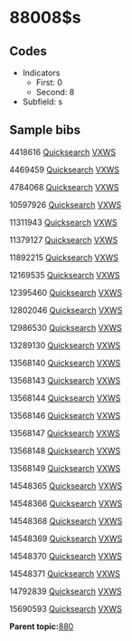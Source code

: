 # 88008$s

## Codes

-   Indicators
    -   First: 0
    -   Second: 8
-   Subfield: s

## Sample bibs

4418616 [Quicksearch](https://search.library.yale.edu/catalog/4418616) [VXWS](http://prodorbis.library.yale.edu:7014/vxws/GetHoldingsService?bibId=4418616)

4469459 [Quicksearch](https://search.library.yale.edu/catalog/4469459) [VXWS](http://prodorbis.library.yale.edu:7014/vxws/GetHoldingsService?bibId=4469459)

4784068 [Quicksearch](https://search.library.yale.edu/catalog/4784068) [VXWS](http://prodorbis.library.yale.edu:7014/vxws/GetHoldingsService?bibId=4784068)

10597926 [Quicksearch](https://search.library.yale.edu/catalog/10597926) [VXWS](http://prodorbis.library.yale.edu:7014/vxws/GetHoldingsService?bibId=10597926)

11311943 [Quicksearch](https://search.library.yale.edu/catalog/11311943) [VXWS](http://prodorbis.library.yale.edu:7014/vxws/GetHoldingsService?bibId=11311943)

11379127 [Quicksearch](https://search.library.yale.edu/catalog/11379127) [VXWS](http://prodorbis.library.yale.edu:7014/vxws/GetHoldingsService?bibId=11379127)

11892215 [Quicksearch](https://search.library.yale.edu/catalog/11892215) [VXWS](http://prodorbis.library.yale.edu:7014/vxws/GetHoldingsService?bibId=11892215)

12169535 [Quicksearch](https://search.library.yale.edu/catalog/12169535) [VXWS](http://prodorbis.library.yale.edu:7014/vxws/GetHoldingsService?bibId=12169535)

12395460 [Quicksearch](https://search.library.yale.edu/catalog/12395460) [VXWS](http://prodorbis.library.yale.edu:7014/vxws/GetHoldingsService?bibId=12395460)

12802046 [Quicksearch](https://search.library.yale.edu/catalog/12802046) [VXWS](http://prodorbis.library.yale.edu:7014/vxws/GetHoldingsService?bibId=12802046)

12986530 [Quicksearch](https://search.library.yale.edu/catalog/12986530) [VXWS](http://prodorbis.library.yale.edu:7014/vxws/GetHoldingsService?bibId=12986530)

13289130 [Quicksearch](https://search.library.yale.edu/catalog/13289130) [VXWS](http://prodorbis.library.yale.edu:7014/vxws/GetHoldingsService?bibId=13289130)

13568140 [Quicksearch](https://search.library.yale.edu/catalog/13568140) [VXWS](http://prodorbis.library.yale.edu:7014/vxws/GetHoldingsService?bibId=13568140)

13568143 [Quicksearch](https://search.library.yale.edu/catalog/13568143) [VXWS](http://prodorbis.library.yale.edu:7014/vxws/GetHoldingsService?bibId=13568143)

13568144 [Quicksearch](https://search.library.yale.edu/catalog/13568144) [VXWS](http://prodorbis.library.yale.edu:7014/vxws/GetHoldingsService?bibId=13568144)

13568146 [Quicksearch](https://search.library.yale.edu/catalog/13568146) [VXWS](http://prodorbis.library.yale.edu:7014/vxws/GetHoldingsService?bibId=13568146)

13568147 [Quicksearch](https://search.library.yale.edu/catalog/13568147) [VXWS](http://prodorbis.library.yale.edu:7014/vxws/GetHoldingsService?bibId=13568147)

13568148 [Quicksearch](https://search.library.yale.edu/catalog/13568148) [VXWS](http://prodorbis.library.yale.edu:7014/vxws/GetHoldingsService?bibId=13568148)

13568149 [Quicksearch](https://search.library.yale.edu/catalog/13568149) [VXWS](http://prodorbis.library.yale.edu:7014/vxws/GetHoldingsService?bibId=13568149)

14548365 [Quicksearch](https://search.library.yale.edu/catalog/14548365) [VXWS](http://prodorbis.library.yale.edu:7014/vxws/GetHoldingsService?bibId=14548365)

14548366 [Quicksearch](https://search.library.yale.edu/catalog/14548366) [VXWS](http://prodorbis.library.yale.edu:7014/vxws/GetHoldingsService?bibId=14548366)

14548368 [Quicksearch](https://search.library.yale.edu/catalog/14548368) [VXWS](http://prodorbis.library.yale.edu:7014/vxws/GetHoldingsService?bibId=14548368)

14548369 [Quicksearch](https://search.library.yale.edu/catalog/14548369) [VXWS](http://prodorbis.library.yale.edu:7014/vxws/GetHoldingsService?bibId=14548369)

14548370 [Quicksearch](https://search.library.yale.edu/catalog/14548370) [VXWS](http://prodorbis.library.yale.edu:7014/vxws/GetHoldingsService?bibId=14548370)

14548371 [Quicksearch](https://search.library.yale.edu/catalog/14548371) [VXWS](http://prodorbis.library.yale.edu:7014/vxws/GetHoldingsService?bibId=14548371)

14792839 [Quicksearch](https://search.library.yale.edu/catalog/14792839) [VXWS](http://prodorbis.library.yale.edu:7014/vxws/GetHoldingsService?bibId=14792839)

15690593 [Quicksearch](https://search.library.yale.edu/catalog/15690593) [VXWS](http://prodorbis.library.yale.edu:7014/vxws/GetHoldingsService?bibId=15690593)

**Parent topic:**[880](../../tags/880/880.md)


